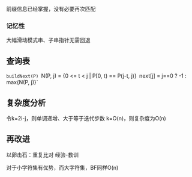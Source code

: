 前缀信息已经掌握，没有必要再次匹配
### 记忆性
大幅滑动模式串、子串指针无需回退
## 查询表
`buildNext(P)
`N(P, j) = {0 <= t < j | P[0, t) == P(j-t, j)}`
`next[j] = j==0 ? -1 : max{N(P, j)}`
## 复杂度分析
令k=2i-j，则单调递增、大于等于迭代步数
k=O(n)，则复杂度为O(n)
## 再改进
以卵击石：重复比对
经验-教训

对于小字符集有优势，而大字符集，BF同样O(n)